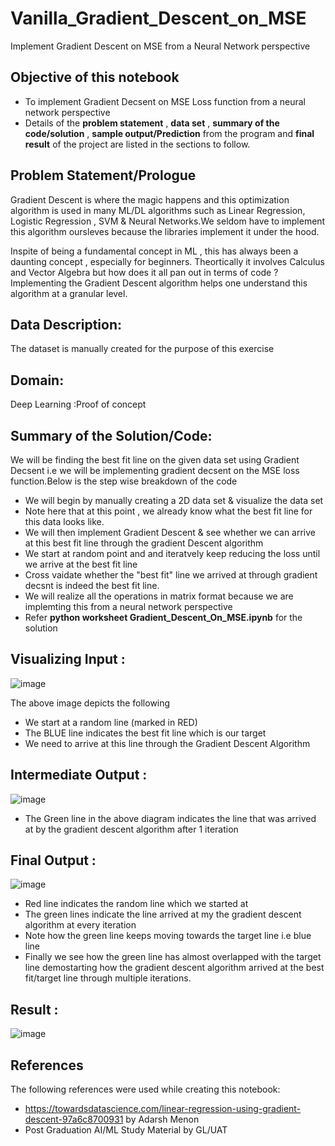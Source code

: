 # Vanilla_Gradient_Descent_on_MSE
Implement Gradient Descent on MSE from a Neural Network perspective


## Objective of this notebook
- To implement Gradient Decsent on MSE Loss function from a neural network perspective
- Details of the **problem statement**  , **data set** ,  **summary of the code/solution**  , **sample output/Prediction** from the program and **final result** of the project are listed in the sections to follow.

## Problem Statement/Prologue
Gradient Descent is where the magic happens and this optimization algorithm is used in many ML/DL algorithms such as Linear Regression, Logistic Regression , SVM & Neural Networks.We seldom have to implement this algorithm oursleves because the libraries implement it under the hood.

Inspite of being a fundamental concept in ML , this has always been a daunting concept , especially for beginners. Theortically it involves Calculus and Vector Algebra but how does it all pan out in terms of code ? Implementing the Gradient Descent algorithm helps one understand this algorithm at a granular level.

## Data Description:
The dataset is manually created for the purpose of this exercise

## Domain:
Deep Learning :Proof of concept

## Summary of the Solution/Code:
We will be finding the best fit line on the given data set using Gradient Decsent i.e we will be implementing gradient decsent on the MSE loss function.Below is the step wise breakdown of the code

- We will begin by manually creating a 2D data set & visualize the data set
- Note here that at this point , we already know what the best fit line for this data looks like.
- We will then implement Gradient Descent & see whether we can arrive at this best fit line through the gradient Descent algorithm
- We start at random point and and iteratvely keep reducing the loss until we arrive at the best fit line
- Cross vaidate whether the "best fit" line we arrived at through gradient decsnt is indeed the best fit line.
- We will realize all the operations in matrix format because we are implemting this from a neural network perspective
- Refer **python worksheet  Gradient_Descent_On_MSE.ipynb** for the solution

## Visualizing Input :

![image](https://user-images.githubusercontent.com/68383273/209479217-1954188c-72ff-49d5-b8b0-cd940459b1f0.png)


The above image depicts the following
- We start at a random line (marked in RED)
- The BLUE line indicates the best fit line which is our target
- We need to arrive at this line through the Gradient Descent Algorithm


## Intermediate Output :

![image](https://user-images.githubusercontent.com/68383273/209479268-2d0b4656-41ae-4884-a417-578393c2bd1f.png)

- The Green line in the above diagram indicates the line that was arrived at by the gradient descent algorithm after 1 iteration

## Final Output :

![image](https://user-images.githubusercontent.com/68383273/209479298-49cca43b-b162-4bea-9abb-b2b7c4052c17.png)
- Red line indicates the random line which we started at 
- The green lines indicate the line arrived at my the gradient descent algorithm at every iteration
- Note how the green line keeps moving towards the target line i.e blue line 
- Finally we see how the green line has almost overlapped with the target line demostarting how the gradient descent algorithm arrived at the best fit/target line through multiple iterations.

## Result :

![image](https://user-images.githubusercontent.com/68383273/209479506-fe2fd347-de41-4170-a62e-1edef2c882f3.png)


## References
The following references were used while creating this notebook:
- https://towardsdatascience.com/linear-regression-using-gradient-descent-97a6c8700931 by Adarsh Menon
- Post Graduation AI/ML Study Material by GL/UAT

